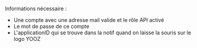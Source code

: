 Informations nécessaire :

- Une compte avec une adresse mail valide et le rôle API activé
- Le mot de passe de ce compte
- L'applicationID qui se trouve dans la notif quand on laisse la souris sur le logo YOOZ
